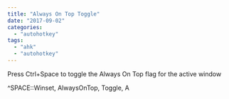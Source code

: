 ```yaml
---
title: "Always On Top Toggle"
date: "2017-09-02"
categories: 
  - "autohotkey"
tags: 
  - "ahk"
  - "autohotkey"
---
```


Press Ctrl+Space to toggle the Always On Top flag for the active window

^SPACE::Winset, AlwaysOnTop, Toggle, A
